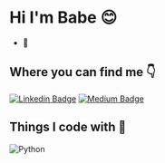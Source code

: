 # Hi I'm Babe 😊
- 🌱



## Where you can find me 👇

[![Linkedin Badge](https://img.shields.io/badge/-babe-blue?style=flat&logo=Linkedin&logoColor=white&link=https://linkedin.com/in/babebp)](https://linkedin.com/in/babebp) 
[![Medium Badge](https://img.shields.io/badge/-@babebp-000000?style=flat&labelColor=000000&logo=Medium&link=https://medium.com/@babebp)](https://medium.com/@babebp) 




## Things I code with 💖

![Python](https://img.shields.io/badge/python-3670A0?style=flat&logo=python&logoColor=ffdd54)
